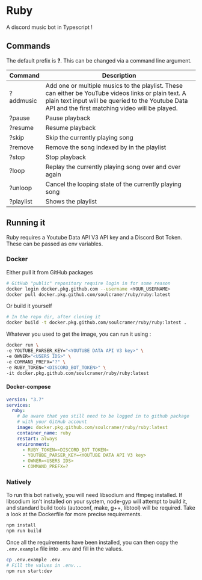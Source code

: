 # Ruby

A discord music bot in Typescript !

## Commands

The default prefix is **?**. This can be changed via a command line argument.

| Command         | Description                                                                                                                                                                                                 |
| --------------- | ----------------------------------------------------------------------------------------------------------------------------------------------------------------------------------------------------------- |
| ?addmusic <url> | Add one or multiple musics to the playlist. These can either be YouTube videos links or plain text. A plain text input will be queried to the Youtube Data API and the first matching video will be played. |
| ?pause          | Pause playback                                                                                                                                                                                              |
| ?resume         | Resume playback                                                                                                                                                                                             |
| ?skip           | Skip the currently playing song                                                                                                                                                                             |
| ?remove <index> | Remove the song indexed by <index> in the playlist                                                                                                                                                          |
| ?stop           | Stop playback                                                                                                                                                                                               |
| ?loop           | Replay the currently playing song over and over again                                                                                                                                                       |
| ?unloop         | Cancel the looping state of the currently playing song                                                                                                                                                      |
| ?playlist       | Shows the playlist                                                                                                                                                                                          |

## Running it

Ruby requires a Youtube Data API V3 API key and a Discord Bot Token. These can be passed as env variables.

### Docker

Either pull it from GitHub packages

```sh
# GitHub "public" repository require login in for some reason
docker login docker.pkg.github.com --username <YOUR_USERNAME>
docker pull docker.pkg.github.com/soulcramer/ruby/ruby:latest
```

Or build it yourself

```sh
# In the repo dir, after cloning it
docker build -t docker.pkg.github.com/soulcramer/ruby/ruby:latest .
```

Whatever you used to get the image, you can run it using :

```sh
docker run \
-e YOUTUBE_PARSER_KEY="<YOUTUBE DATA API V3 key>" \
-e OWNER="<USERS IDS>" \
-e COMMAND_PREFX="?" \
-e RUBY_TOKEN="<DISCORD_BOT_TOKEN>" \
-it docker.pkg.github.com/soulcramer/ruby/ruby:latest
```

#### Docker-compose

```yml
version: "3.7"
services:
  ruby:
    # Be aware that you still need to be logged in to github package
    # with your GitHub account
    image: docker.pkg.github.com/soulcramer/ruby/ruby:latest
    container_name: ruby
    restart: always
    environment:
      - RUBY_TOKEN=<DISCORD_BOT_TOKEN>
      - YOUTUBE_PARSER_KEY=<YOUTUBE DATA API V3 key>
      - OWNER=<USERS IDS>
      - COMMAND_PREFX=?
```

### Natively

To run this bot natively, you will need libsodium and ffmpeg installed.
If libsodium isn't installed on your system, node-gyp will attempt to build it, and standard build tools
(autoconf, make, g++, libtool) will be required. Take a look at the Dockerfile for more precise requirements.

```sh
npm install
npm run build
```

Once all the requirements have been installed, you can then copy the `.env.example` file
into `.env` and fill in the values.

```sh
cp .env.example .env
# Fill the values in .env...
npm run start:dev
```
